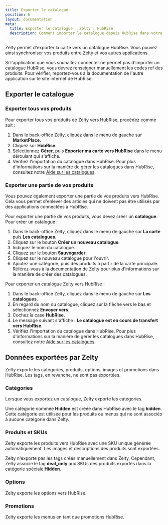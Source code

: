 ```yaml
---
title: Exporter le catalogue
position: 6
layout: documentation
meta:
  title: Exporter le catalogue | Zelty | HubRise
  description: Comment importer le catalogue depuis HubRise dans votre menu Zelty.
---
```


Zelty permet d'exporter la carte vers un catalogue HubRise. Vous pouvez ainsi synchroniser vos produits entre Zelty et vos autres applications.

Si l'application que vous souhaitez connecter ne permet pas d'importer un catalogue HubRise, vous devrez renseigner manuellement les codes ref des produits. Pour vérifier, reportez-vous à la documentation de l'autre application sur le site Internet de HubRise.

## Exporter le catalogue

### Exporter tous vos produits

Pour exporter tous vos produits de Zelty vers HubRise, procédez comme suit :

1. Dans le back-office Zelty, cliquez dans le menu de gauche sur **MarketPlace**.
1. Cliquez sur **HubRise**.
1. Sélectionnez **Gérer**, puis **Exporter ma carte vers HubRise** dans le menu déroulant qui s'affiche.
1. Vérifiez l'importation du catalogue dans HubRise. Pour plus d'informations sur la manière de gérer les catalogues dans HubRise, consultez notre [Aide sur les catalogues](/docs/catalog/).

### Exporter une partie de vos produits

Vous pouvez également exporter une partie de vos produits vers HubRise. Cela vous permet d'enlever des articles qui ne doivent pas être utilisés par des applications connectées à HubRise.

Pour exporter une partie de vos produits, vous devez créer un **catalogue**. Pour créer un catalogue :

1. Dans le back-office Zelty, cliquez dans le menu de gauche sur **La carte** puis **Les catalogues**.
2. Cliquez sur le bouton **Créer un nouveau catalogue**.
3. Indiquez le nom du catalogue.
4. Cliquez sur le bouton **Sauvegarder**.
5. Cliquez sur le nouveau catalogue pour l'ouvrir.
6. Ajoutez une catégorie, puis des produits à partir de la carte principale. Référez-vous à la documentation de Zelty pour plus d'informations sur la manière de créer des catalogues.

Pour exporter un catalogue Zelty vers HubRise :

1. Dans le back-office Zelty, cliquez dans le menu de gauche sur **Les catalogues**.
1. En regard du nom du catalogue, cliquez sur la flèche vers le bas et sélectionnez **Envoyer vers**.
1. Cochez la case **HubRise**.
1. Le message suivant s'affiche : **Le catalogue est en cours de transfert vers HubRise**.
1. Vérifiez l'importation du catalogue dans HubRise. Pour plus d'informations sur la manière de gérer les catalogues dans HubRise, consultez notre [Aide sur les catalogues](/docs/catalog/).

## Données exportées par Zelty

Zelty exporte les catégories, produits, options, images et promotions dans HubRise. Les tags, en revanche, ne sont pas exportées.

### Catégories

Lorsque vous exportez un catalogue, Zelty exporte les catégories.

Une catégorie nommée **Hidden** est créée dans HubRise avec le tag **hidden**. Cette catégorie est utilisée pour les produits ou menus qui ne sont associés à aucune catégorie dans Zelty.

### Produits et SKUs

Zelty exporte les produits vers HubRise avec une SKU unique générée automatiquement. Les images et descriptions des produits sont exportées.

Zelty n'exporte pas les tags créés manuellement dans Zelty. Cependant, Zelty associe le tag **deal_only** aux SKUs des produits exportés dans la catégorie spéciale **Hidden**.

### Options

Zelty exporte les options vers HubRise.

### Promotions

Zelty exporte les menus en tant que promotions HubRise.
